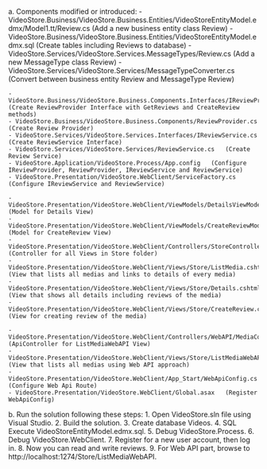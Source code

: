 a. Components modified or introduced: 
	- VideoStore.Business/VideoStore.Business.Entities/VideoStoreEntityModel.edmx/Model1.tt/Review.cs   (Add a new business entity class Review)
	- VideoStore.Business/VideoStore.Business.Entities/VideoStoreEntityModel.edmx.sql   (Create tables including Reviews to database)
	- VideoStore.Services/VideoStore.Services.MessageTypes/Review.cs   (Add a new MessageType class Review)
	- VideoStore.Services/VideoStore.Services/MessageTypeConverter.cs   (Convert between business entity Review and MessageType Review)
	
	- VideoStore.Business/VideoStore.Business.Components.Interfaces/IReviewProvider.cs   (Create ReviewProvider Interface with GetReviews and CreateReview methods)
	- VideoStore.Business/VideoStore.Business.Components/ReviewProvider.cs   (Create Review Provider)
	- VideoStore.Services/VideoStore.Services.Interfaces/IReviewService.cs   (Create ReviewService Interface)
	- VideoStore.Services/VideoStore.Services/ReviewService.cs   (Create Review Service)
	- VideoStore.Application/VideoStore.Process/App.config   (Configure IReviewProvider, ReviewProvider, IReviewService and ReviewService)
	- VideoStore.Presentation/VideoStore.WebClient/ServiceFactory.cs   (Configure IReviewService and ReviewService)

	- VideoStore.Presentation/VideoStore.WebClient/ViewModels/DetailsViewModel.cs   (Model for Details View)
	- VideoStore.Presentation/VideoStore.WebClient/ViewModels/CreateReviewModel.cs   (Model for CreateReview View) 
	- VideoStore.Presentation/VideoStore.WebClient/Controllers/StoreController.cs   (Controller for all Views in Store folder)
	- VideoStore.Presentation/VideoStore.WebClient/Views/Store/ListMedia.cshtml   (View that lists all medias and links to details of every media)
	- VideoStore.Presentation/VideoStore.WebClient/Views/Store/Details.cshtml   (View that shows all details including reviews of the media)
	- VideoStore.Presentation/VideoStore.WebClient/Views/Store/CreateReview.cshtml   (View for creating review of the media)

	- VideoStore.Presentation/VideoStore.WebClient/Controllers/WebAPI/MediaController.cs   (ApiController for ListMediaWebAPI View)
	- VideoStore.Presentation/VideoStore.WebClient/Views/Store/ListMediaWebAPI.cshtml   (View that lists all medias using Web API approach)
	- VideoStore.Presentation/VideoStore.WebClient/App_Start/WebApiConfig.cs   (Configure Web Api Route)
	- VideoStore.Presentation/VideoStore.WebClient/Global.asax   (Register WebApiConfig)

b. Run the solution following these steps:
	1. Open VideoStore.sln file using Visual Studio.
	2. Build the solution.
	3. Create database Videos.
	4. SQL Execute VideoStoreEntityModel.edmx.sql.
	5. Debug VideoStore.Process.
	6. Debug VideoStore.WebClient.
	7. Register for a new user account, then log in.
	8. Now you can read and write reviews.
	9. For Web API part, browse to http://localhost:1274/Store/ListMediaWebAPI.
	